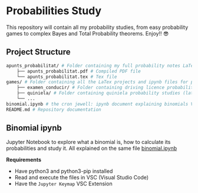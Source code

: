 # Probabilities Study

This repository will contain all my probability studies, from easy probability games to complex Bayes and Total Probability theorems. Enjoy!! :sunglasses:

## Project Structure

```bash
apunts_probabilitat/ # Folder containing my full probability notes LaTex project
    ├── apunts_probabilitat.pdf # Compiled PDF file
    └── apunts_probabilitat.tex # Tex file
games/ # Folder containing all the LaTex projects and ipynb files for probability games
    ├── examen_conducir/ # Folder containing driving licence probability studies (latex & ipynb)
    ├── quiniela/ # Folder containing quiniela probability studies (latex & ipynb)
    └── ...
binomial.ipynb # the cron jewell: ipynb document explaining binomials VR's and it's an interactive binomial calculator
README.md # Repository documentation
```

## Binomial ipynb
Jupyter Notebook to explore what a binomial is, how to calculate its probabilities and study it. All explained on the same file [binomial.ipynb](binomial.ipynb)

**Requirements**
- Have python3 and python3-pip installed
- Read and execute the files in VSC (Visual Studio Code)
- Have the `Jupyter Keymap` VSC Extension
